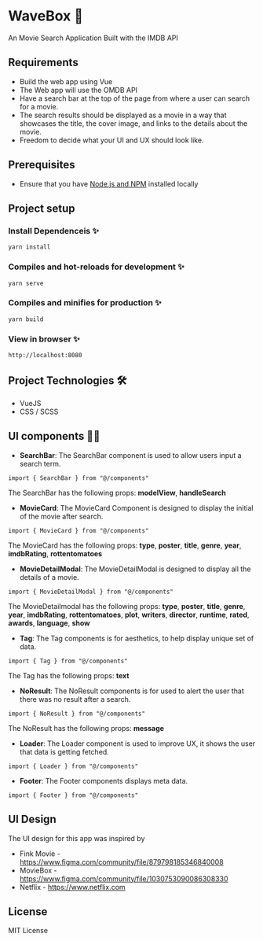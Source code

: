 # WaveBox 🦋

An Movie Search Application Built with the IMDB API

## Requirements

- Build the web app using Vue
- The Web app will use the OMDB API
- Have a search bar at the top of the page from where a user can search for a movie.
- The search results should be displayed as a movie in a way that showcases the title, the cover image, and links to the details about the movie.
- Freedom to decide what your UI and UX should look like.

## Prerequisites

- Ensure that you have [Node.js and NPM](https://nodejs.org/en/) installed locally

## Project setup

### Install Dependenceis ✨

```
yarn install
```

### Compiles and hot-reloads for development ✨

```
yarn serve
```

### Compiles and minifies for production ✨

```
yarn build
```

### View in browser ✨

```
http://localhost:8080
```

## Project Technologies 🛠
- VueJS
- CSS / SCSS

## UI components 💅🏽

- **SearchBar**: The SearchBar component is used to allow users input a search term.

```
import { SearchBar } from "@/components"
```

The SearchBar has the following props: **modelView**, **handleSearch**

- **MovieCard**: The MovieCard Component is designed to display the initial of the movie after search.

```
import { MovieCard } from "@/components"
```

The MovieCard has the following props: **type**, **poster**, **title**, **genre**, **year**, **imdbRating**, **rottentomatoes**

- **MovieDetailModal**: The MovieDetailModal is designed to display all the details of a movie.

```
import { MovieDetailModal } from "@/components"
```

The MovieDetailmodal has the following props: **type**, **poster**, **title**, **genre**, **year**, **imdbRating**, **rottentomatoes**, **plot**, **writers**, **director**, **runtime**, **rated**, **awards**, **language**, **show**

- **Tag**: The Tag components is for aesthetics, to help display unique set of data.

```
import { Tag } from "@/components"
```

The Tag has the following props: **text**

- **NoResult**: The NoResult components is for used to alert the user that there was no result after a search.

```
import { NoResult } from "@/components"
```

The NoResult has the following props: **message**

- **Loader**: The Loader component is used to improve UX, it shows the user that data is getting fetched.

```
import { Loader } from "@/components"
```

- **Footer**: The Footer components displays meta data.

```
import { Footer } from "@/components"
```
## UI Design

The UI design for this app was inspired by 

- Fink Movie - https://www.figma.com/community/file/879798185346840008
- MovieBox - https://www.figma.com/community/file/1030753090086308330
- Netflix - https://www.netflix.com

## License

MIT License
